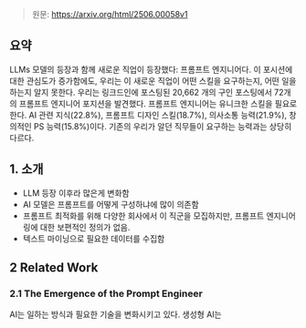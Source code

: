 > 원문: https://arxiv.org/html/2506.00058v1

## 요약
LLMs 모델의 등장과 함께 새로운 직업이 등장했다: 프롬프트 엔지니어다. 이 포시션에 대한 관심도가 증가함에도, 우리는 이 새로운 직업이 어떤 스킬을 요구하는지, 어떤 일을 하는지 알지 못한다. 우리는 링크드인에 포스팅된 20,662 개의 구인 포스팅에서 72개의 프롬프트 엔지니어 포지션을 발견했다. 프롬프트 엔지니어는 유니크한 스킬을 필요로 한다. AI 관련 지식(22.8%), 프롬프트 디자인 스킬(18.7%), 의사소통 능력(21.9%), 창의적인 PS 능력(15.8%)이다. 기존의 우리가 알던 직무들이 요구하는 능력과는 상당히 다르다.

## 1. 소개
- LLM 등장 이후라 많은게 변화함
- AI 모델은 프롬프트를 어떻게 구성하냐에 많이 의존함
- 프롬프트 최적화를 위해 다양한 회사에서 이 직군을 모집하지만, 프롬프트 엔지니어링에 대한 보편적인 정의가 없음.
- 텍스트 마이닝으로 필요한 데이터를 수집함

## 2 Related Work
### 2.1 The Emergence of the Prompt Engineer
AI는 일하는 방식과 필요한 기술을 변화시키고 있다. 생성형 AI는 